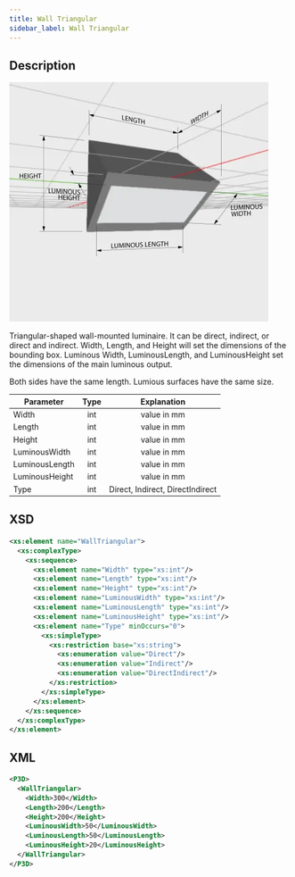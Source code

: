 ```yaml
---
title: Wall Triangular
sidebar_label: Wall Triangular
---
```


## Description

![Wall Triangular](/img/docs/geometry/parametric/wall-triangular.webp)

Triangular-shaped wall-mounted luminaire. It can be direct, indirect, or direct and indirect. Width, Length, and Height will set the dimensions of the bounding box. Luminous Width, LuminousLength, and LuminousHeight set the dimensions of the main luminous output.

Both sides have the same length. Lumious surfaces have the same size.

| Parameter      | Type |           Explanation            |
| -------------- | :--: | :------------------------------: |
| Width          | int  |           value in mm            |
| Length         | int  |           value in mm            |
| Height         | int  |           value in mm            |
| LuminousWidth  | int  |           value in mm            |
| LuminousLength | int  |           value in mm            |
| LuminousHeight | int  |           value in mm            |
| Type           | int  | Direct, Indirect, DirectIndirect |

## XSD

```xml
<xs:element name="WallTriangular">
  <xs:complexType>
    <xs:sequence>
      <xs:element name="Width" type="xs:int"/>
      <xs:element name="Length" type="xs:int"/>
      <xs:element name="Height" type="xs:int"/>
      <xs:element name="LuminousWidth" type="xs:int"/>
      <xs:element name="LuminousLength" type="xs:int"/>
      <xs:element name="LuminousHeight" type="xs:int"/>
      <xs:element name="Type" minOccurs="0">
        <xs:simpleType>
          <xs:restriction base="xs:string">
            <xs:enumeration value="Direct"/>
            <xs:enumeration value="Indirect"/>
            <xs:enumeration value="DirectIndirect"/>
          </xs:restriction>
        </xs:simpleType>
      </xs:element>
    </xs:sequence>
  </xs:complexType>
</xs:element>
```

## XML

```xml
<P3D>
  <WallTriangular>
    <Width>300</Width>
    <Length>200</Length>
    <Height>200</Height>
    <LuminousWidth>50</LuminousWidth>
    <LuminousLength>50</LuminousLength>
    <LuminousHeight>20</LuminousHeight>
  </WallTriangular>
</P3D>
```
